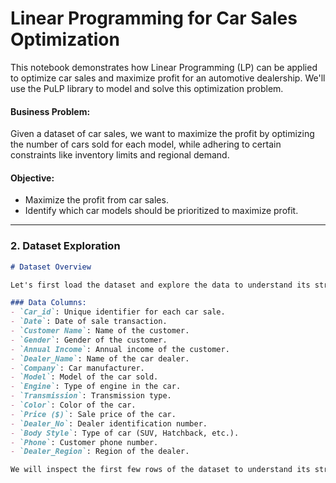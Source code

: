 # Linear Programming for Car Sales Optimization

This notebook demonstrates how Linear Programming (LP) can be applied to optimize car sales and maximize profit for an automotive dealership. We'll use the PuLP library to model and solve this optimization problem. 

#### Business Problem:
Given a dataset of car sales, we want to maximize the profit by optimizing the number of cars sold for each model, while adhering to certain constraints like inventory limits and regional demand.

#### Objective:
- Maximize the profit from car sales.
- Identify which car models should be prioritized to maximize profit.

---

### **2. Dataset Exploration**

```markdown
# Dataset Overview

Let's first load the dataset and explore the data to understand its structure and key features.

### Data Columns:
- `Car_id`: Unique identifier for each car sale.
- `Date`: Date of sale transaction.
- `Customer Name`: Name of the customer.
- `Gender`: Gender of the customer.
- `Annual Income`: Annual income of the customer.
- `Dealer_Name`: Name of the car dealer.
- `Company`: Car manufacturer.
- `Model`: Model of the car sold.
- `Engine`: Type of engine in the car.
- `Transmission`: Transmission type.
- `Color`: Color of the car.
- `Price ($)`: Sale price of the car.
- `Dealer_No`: Dealer identification number.
- `Body Style`: Type of car (SUV, Hatchback, etc.).
- `Phone`: Customer phone number.
- `Dealer_Region`: Region of the dealer.

We will inspect the first few rows of the dataset to understand its structure and decide how to model the problem.
